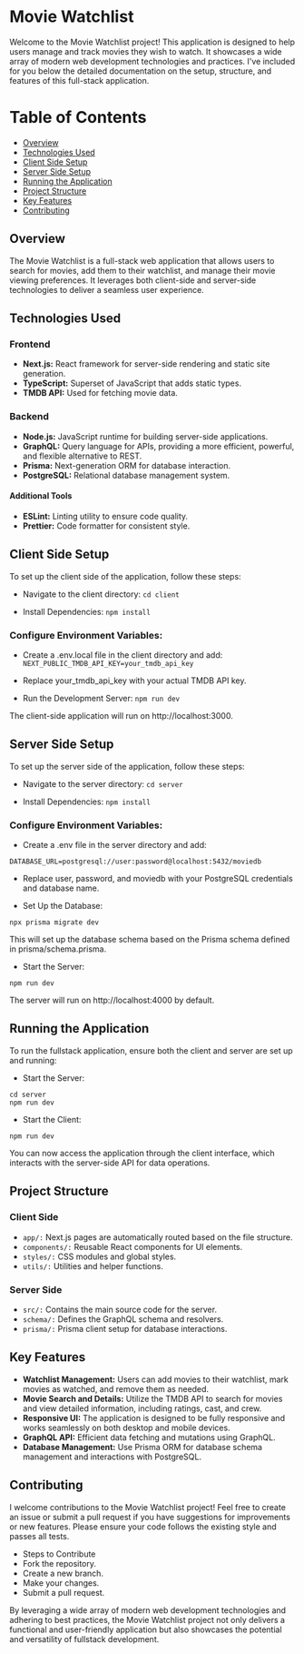 # Movie Watchlist
Welcome to the Movie Watchlist project! This application is designed to help users manage and track movies they wish to watch. It showcases a wide array of modern web development technologies and practices. I've included for you below the detailed documentation on the setup, structure, and features of this full-stack application.

# Table of Contents
* [Overview](https://github.com/Haru-hue/movie-watchlist/edit/master/README.md#overview)
* [Technologies Used](https://github.com/Haru-hue/movie-watchlist/edit/master/README.md#technologies-used)
* [Client Side Setup](https://github.com/Haru-hue/movie-watchlist/edit/master/README.md#client-side-setup)
* [Server Side Setup](https://github.com/Haru-hue/movie-watchlist/edit/master/README.md#server-side-setup)
* [Running the Application](https://github.com/Haru-hue/movie-watchlist/edit/master/README.md#running-the-application)
* [Project Structure](https://github.com/Haru-hue/movie-watchlist/edit/master/README.md#project-structure)
* [Key Features](https://github.com/Haru-hue/movie-watchlist/edit/master/README.md#key-features)
* [Contributing](https://github.com/Haru-hue/movie-watchlist/edit/master/README.md#contributing)

## Overview
The Movie Watchlist is a full-stack web application that allows users to search for movies, add them to their watchlist, and manage their movie viewing preferences. It leverages both client-side and server-side technologies to deliver a seamless user experience.

## Technologies Used
### Frontend
* **Next.js:** React framework for server-side rendering and static site generation.
* **TypeScript:** Superset of JavaScript that adds static types.
* **TMDB API:** Used for fetching movie data.

### Backend
* **Node.js:** JavaScript runtime for building server-side applications.
* **GraphQL:** Query language for APIs, providing a more efficient, powerful, and flexible alternative to REST.
* **Prisma:** Next-generation ORM for database interaction.
* **PostgreSQL:** Relational database management system.

#### Additional Tools
* **ESLint:** Linting utility to ensure code quality.
* **Prettier:** Code formatter for consistent style.


## Client Side Setup
To set up the client side of the application, follow these steps:
* Navigate to the client directory:
```cd client```

* Install Dependencies:
```npm install```

### Configure Environment Variables:
* Create a .env.local file in the client directory and add:
```NEXT_PUBLIC_TMDB_API_KEY=your_tmdb_api_key```
* Replace your_tmdb_api_key with your actual TMDB API key.

* Run the Development Server:
```npm run dev```

The client-side application will run on http://localhost:3000.

## Server Side Setup
To set up the server side of the application, follow these steps:

* Navigate to the server directory:
```cd server```

* Install Dependencies:
```npm install```
### Configure Environment Variables:

* Create a .env file in the server directory and add:
```
DATABASE_URL=postgresql://user:password@localhost:5432/moviedb
```
* Replace user, password, and moviedb with your PostgreSQL credentials and database name.

* Set Up the Database:
```
npx prisma migrate dev
```
This will set up the database schema based on the Prisma schema defined in prisma/schema.prisma.

* Start the Server:

```
npm run dev
```
The server will run on http://localhost:4000 by default.

## Running the Application
To run the fullstack application, ensure both the client and server are set up and running:

* Start the Server:
```
cd server
npm run dev
```

* Start the Client:
```cd client
npm run dev
```

You can now access the application through the client interface, which interacts with the server-side API for data operations.

## Project Structure
### Client Side
* `app/:` Next.js pages are automatically routed based on the file structure.
* `components/:` Reusable React components for UI elements.
* `styles/:` CSS modules and global styles.
* `utils/:` Utilities and helper functions.

### Server Side
* `src/:` Contains the main source code for the server.
* `schema/:` Defines the GraphQL schema and resolvers.
* `prisma/:` Prisma client setup for database interactions.

## Key Features
* **Watchlist Management:** Users can add movies to their watchlist, mark movies as watched, and remove them as needed.
* **Movie Search and Details:** Utilize the TMDB API to search for movies and view detailed information, including ratings, cast, and crew.
* **Responsive UI:** The application is designed to be fully responsive and works seamlessly on both desktop and mobile devices.
* **GraphQL API:** Efficient data fetching and mutations using GraphQL.
* **Database Management:** Use Prisma ORM for database schema management and interactions with PostgreSQL.

## Contributing
I welcome contributions to the Movie Watchlist project! Feel free to create an issue or submit a pull request if you have suggestions for improvements or new features. Please ensure your code follows the existing style and passes all tests.

* Steps to Contribute
* Fork the repository.
* Create a new branch.
* Make your changes.
* Submit a pull request.


By leveraging a wide array of modern web development technologies and adhering to best practices, the Movie Watchlist project not only delivers a functional and user-friendly application but also showcases the potential and versatility of fullstack development.
